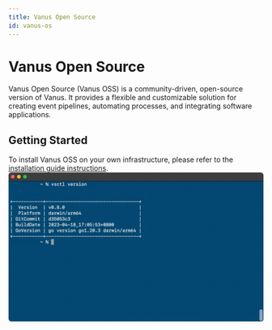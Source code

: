 ```yaml
---
title: Vanus Open Source
id: vanus-os
---
```


# Vanus Open Source

Vanus Open Source (Vanus OSS) is a community-driven, open-source version of Vanus. It provides a flexible and customizable solution for creating event pipelines, automating processes, and integrating software applications.

## Getting Started

To install Vanus OSS on your own infrastructure, please refer to the [installation guide instructions](https://docs.vanus.ai/vanus-open-source/installation).
![](../../static/img/vanusoss.webp)